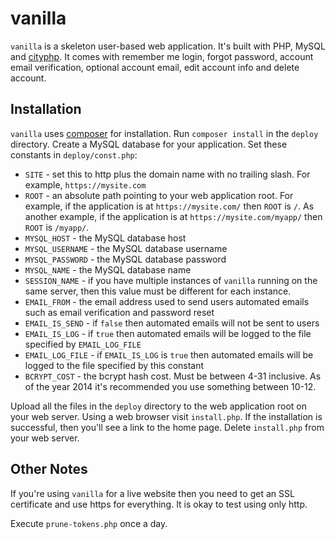 # vanilla

`vanilla` is a skeleton user-based web application. It's built with PHP, MySQL and [cityphp](https://github.com/al-codepone/cityphp). It comes with remember me login, forgot password, account email verification, optional account email, edit account info and delete account.

## Installation

`vanilla` uses [composer](http://getcomposer.org) for installation. Run `composer install` in the `deploy` directory. Create a MySQL database for your application. Set these constants in `deploy/const.php`:

- `SITE` - set this to http plus the domain name with no trailing slash. For example, `https://mysite.com`
- `ROOT` - an absolute path pointing to your web application root. For example, if the application is at `https://mysite.com/` then `ROOT` is `/`. As another example, if the application is at `https://mysite.com/myapp/` then `ROOT` is `/myapp/`.
- `MYSQL_HOST` - the MySQL database host
- `MYSQL_USERNAME` - the MySQL database username
- `MYSQL_PASSWORD` - the MySQL database password
- `MYSQL_NAME` - the MySQL database name
- `SESSION_NAME` - if you have multiple instances of `vanilla` running on the same server, then this value must be different for each instance.
- `EMAIL_FROM` - the email address used to send users automated emails such as email verification and password reset
- `EMAIL_IS_SEND` - if `false` then automated emails will not be sent to users
- `EMAIL_IS_LOG` - if `true` then automated emails will be logged to the file specified by `EMAIL_LOG_FILE`
- `EMAIL_LOG_FILE` - if `EMAIL_IS_LOG` is `true` then automated emails will be logged to the file specified by this constant
- `BCRYPT_COST` - the bcrypt hash cost. Must be between 4-31 inclusive. As of the year 2014 it's recommended you use something between 10-12.

Upload all the files in the `deploy` directory to the web application root on your web server. Using a web browser visit `install.php`. If the installation is successful, then you'll see a link to the home page. Delete `install.php` from your web server.

## Other Notes

If you're using `vanilla` for a live website then you need to get an SSL certificate and use https for everything. It is okay to test using only http.

Execute `prune-tokens.php` once a day.
